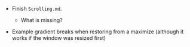 * Finish `Scrolling.md`.
    - What is missing?

* Example gradient breaks when restoring from a maximize (although it works if the window was resized first)